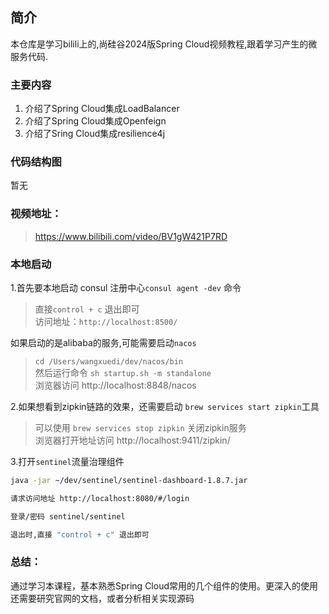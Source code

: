 ## 简介
本仓库是学习bilili上的,尚硅谷2024版Spring Cloud视频教程,跟着学习产生的微服务代码.

### 主要内容
1. 介绍了Spring Cloud集成LoadBalancer
2. 介绍了Spring Cloud集成Openfeign
3. 介绍了Sring Cloud集成resilience4j

### 代码结构图
暂无

### 视频地址：

> https://www.bilibili.com/video/BV1gW421P7RD

### 本地启动

1.首先要本地启动 consul 注册中心``consul agent -dev`` 命令
> 直接``control + c`` 退出即可   
> 访问地址：``http://localhost:8500/``

如果启动的是alibaba的服务,可能需要启动``nacos``
> ``cd /Users/wangxuedi/dev/nacos/bin``  
> 然后运行命令 ``sh startup.sh -m standalone``  
> 浏览器访问 http://localhost:8848/nacos


2.如果想看到zipkin链路的效果，还需要启动 ``brew services start zipkin``工具
> 可以使用 ``brew services stop zipkin`` 关闭zipkin服务  
> 浏览器打开地址访问 http://localhost:9411/zipkin/

3.打开``sentinel``流量治理组件  
```bash
java -jar ~/dev/sentinel/sentinel-dashboard-1.8.7.jar  

请求访问地址 http://localhost:8080/#/login

登录/密码 sentinel/sentinel  

退出时,直接 "control + c" 退出即可
```

### 总结：

通过学习本课程，基本熟悉Spring Cloud常用的几个组件的使用。更深入的使用  
还需要研究官网的文档，或者分析相关实现源码